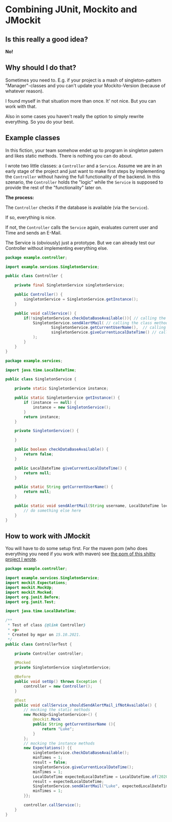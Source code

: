 # Combining JUnit, Mockito and JMockit

## Is this really a good idea?

**No!** 

## Why should I do that?

Sometimes you need to. E.g. if your project is a mash of singleton-pattern "Manager"-classes and you can't update your
Mockito-Version (because of whatever reason).

I found myself in that situation more than once. It' not nice. But you can work with that.

Also in some cases you haven't really the option to simply rewrite everything. So you do your best. 

## Example classes


In this fiction, your team somehow endet up to program in singleton patern and likes static methods. There is nothing you can do about.

I wrote two little classes: a `Controller` and a `Service`.
Assume we are in an early stage of the project and just want to make first steps by implementing the `Controller` without having the full functionality of the backend.
In this szenario, the `Controller` holds the "logic" while the `Service` is supposed to provide the rest of the "functionality" later on.


**The process:** 

The `Controller` checks if the database is available (via the `Service`).

If so, everything is nice. 

If not, the `Controller` calls the `Service` again, evaluates current user and Time and sends an E-Mail.

The Service is (obviously) just a prototype. But we can already test our Controller without implementing everything else.

```java
package example.controller;

import example.services.SingletonService;

public class Controller {

    private final SingletonService singletonService;

    public Controller() {
        singletonService = SingletonService.getInstance();
    }

    public void callService() {
        if(!singletonService.checkDataBaseAvailable()){ // calling the instance method
            SingletonService.sendAlertMail( // calling the class method
                    SingletonService.getCurrentUserName(),  // calling the class method
                    singletonService.giveCurrentLocalDateTime() // calling the instance method
            );
        }
    }
}
```

```java
package example.services;

import java.time.LocalDateTime;

public class SingletonService {

    private static SingletonService instance;

    public static SingletonService getInstance() {
        if (instance == null) {
            instance = new SingletonService();
        }
        return instance;
    }

    private SingletonService() {

    }

    public boolean checkDataBaseAvailable() {
        return false;
    }

    public LocalDateTime giveCurrentLocalDateTime() {
        return null;
    }

    public static String getCurrentUserName() {
        return null;
    }

    public static void sendAlertMail(String username, LocalDateTime localDateTime) {
        // do something else here
    }
}

```

##  How to work with JMockit

You will have to do some setup first. For the maven pom (who does everything you need if you work with maven) see
[the pom of this shitty project I wrote](https://github.com/MarkUgarov/TestProjectToTest/blob/master/pom.xml).

```java
package example.controller;

import example.services.SingletonService;
import mockit.Expectations;
import mockit.MockUp;
import mockit.Mocked;
import org.junit.Before;
import org.junit.Test;

import java.time.LocalDateTime;

/**
 * Test of class {@link Controller}
 * <p>
 * Created by mgar on 15.10.2021.
 */
public class ControllerTest {

    private Controller controller;

    @Mocked
    private SingletonService singletonService;

    @Before
    public void setUp() throws Exception {
        controller = new Controller();
    }

    @Test
    public void callService_shouldSendAlertMail_ifNotAvailable() {
        // mocking the static methods
        new MockUp<SingletonService>() {
            @mockit.Mock
            public String getCurrentUserName (){
                return "Luke";
            }
        };
        // mocking the instance methods
        new Expectations() {{
            singletonService.checkDataBaseAvailable();
            minTimes = 1;
            result = false;
            singletonService.giveCurrentLocalDateTime();
            minTimes = 1;
            LocalDateTime expectedLocalDateTime = LocalDateTime.of(2020, 10, 15, 17, 30, 0);
            result = expectedLocalDateTime;
            SingletonService.sendAlertMail("Luke", expectedLocalDateTime);
            minTimes = 1;
        }};

        controller.callService();
    }
}
```







